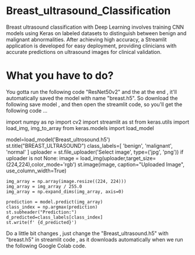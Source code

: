 # Breast_ultrasound_Classification


Breast ultrasound classification with Deep Learning involves training CNN models using Keras on labeled datasets to distinguish between benign and malignant abnormalities. After achieving high accuracy, a Streamlit application is developed for easy deployment, providing clinicians with accurate predictions on ultrasound images for clinical validation.

# What you have to do?
You gotta run the following code "ResNet50v2" and the at the end , it'll automatically saved the model with name "breast.h5".
So download the following save model , and then open the streamlit code, so you'll get the following code ...

import numpy as np
import cv2 
import streamlit as st
from keras.utils import load_img, img_to_array
from keras.models import load_model

model=load_model('Breast_ultrosound.h5')
st.title("BREAST_ULTRASOUND")
class_labels=[
    'benign',
    'malignant',
    'normal'
]
uploader = st.file_uploader('Select image', type=('jpg', 'png'))
if uploader is not None:
    image = load_img(uploader,target_size=(224,224),color_mode='rgb')
    st.image(image, caption="Uploaded Image", use_column_width=True)

    img_array = np.array(image.resize((224, 224)))
    img_array = img_array / 255.0
    img_array = np.expand_dims(img_array, axis=0)

    prediction = model.predict(img_array)
    class_index = np.argmax(prediction)
    st.subheader("Prediction:")
    d_predicted=class_labels[class_index]
    st.write(f' {d_predicted}')
Do a little bit changes , just change the "Breast_ultrasound.h5" with "breast.h5" in streamlit code , as it downloads automatically when we run the following Google Colab code.
